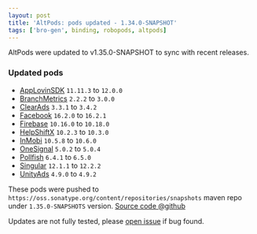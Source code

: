 ```yaml
---
layout: post
title: 'AltPods: pods updated - 1.34.0-SNAPSHOT'
tags: ['bro-gen', binding, robopods, altpods]
---
```

AltPods were updated to v1.35.0-SNAPSHOT to sync with recent releases.

### Updated pods
- [AppLovinSDK](https://github.com/dkimitsa/robovm-robopods/tree/dev/v1.35.0/applovinsdk/)     `11.11.3` to `12.0.0`
- [BranchMetrics](https://github.com/dkimitsa/robovm-robopods/tree/dev/v1.35.0/branchmetrics/) `2.2.2` to `3.0.0`
- [ClearAds](https://github.com/dkimitsa/robovm-robopods/tree/dev/v1.35.0/clearads/)           `3.3.1` to `3.4.2`
- [Facebook](https://github.com/dkimitsa/robovm-robopods/tree/dev/v1.35.0/facebook/)           `16.2.0` to `16.2.1`
- [Firebase](https://github.com/dkimitsa/robovm-robopods/tree/dev/v1.35.0/firebase/)           `10.16.0` to `10.18.0`
- [HelpShiftX](https://github.com/dkimitsa/robovm-robopods/tree/dev/v1.35.0/helpshift/)        `10.2.3` to `10.3.0`
- [InMobi](https://github.com/dkimitsa/robovm-robopods/tree/dev/v1.35.0/inmobi/)               `10.5.8` to `10.6.0`
- [OneSignal](https://github.com/dkimitsa/robovm-robopods/tree/dev/v1.35.0/onesignal/)         `5.0.2` to `5.0.4`
- [Pollfish](https://github.com/dkimitsa/robovm-robopods/tree/dev/v1.35.0/ironsource)          `6.4.1` to `6.5.0`
- [Singular](https://github.com/dkimitsa/robovm-robopods/tree/dev/v1.35.0/singular/)           `12.1.1` to `12.2.2`
- [UnityAds](https://github.com/dkimitsa/robovm-robopods/tree/dev/v1.35.0/unityads/)           `4.9.0` to `4.9.2`

These pods were pushed to `https://oss.sonatype.org/content/repositories/snapshots` maven repo under `1.35.0-SNAPSHOTS` version.
[Source code @github](https://github.com/dkimitsa/robovm-robopods/tree/dev/v1.35.0)

Updates are not fully tested, please [open issue](https://github.com/dkimitsa/robovm-robopods/issues/new) if bug found.
